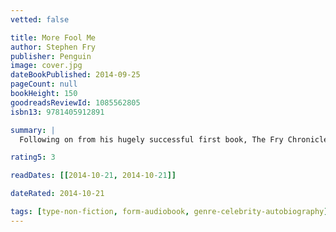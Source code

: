 ```yaml
---
vetted: false

title: More Fool Me
author: Stephen Fry
publisher: Penguin
image: cover.jpg
dateBookPublished: 2014-09-25
pageCount: null
bookHeight: 150
goodreadsReviewId: 1085562805
isbn13: 9781405912891

summary: |
  Following on from his hugely successful first book, The Fry Chronicles, comes the second chapter in Stephen Fry's life. This unabridged, downloadable audiobook edition of More Fool Me is read by Stephen Fry himself.

rating5: 3

readDates: [[2014-10-21, 2014-10-21]]

dateRated: 2014-10-21

tags: [type-non-fiction, form-audiobook, genre-celebrity-autobiography]
---
```

